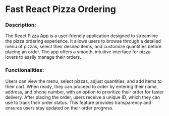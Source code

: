 # Fast React Pizza Ordering

### Description:

The React Pizza App is a user-friendly application designed to streamline the pizza ordering experience. It allows users to browse through a detailed menu of pizzas, select their desired items, and customize quantities before placing an order. The app offers a smooth, intuitive interface for pizza lovers to easily manage their orders.

### Functionalities:

Users can view the menu, select pizzas, adjust quantities, and add items to their cart. When ready, they can proceed to order by entering their name, address, and phone number, with an option to prioritize their order for faster delivery. After placing the order, users receive a unique ID, which they can use to track their order status. This feature provides transparency and ensures users stay updated on their order progress.
